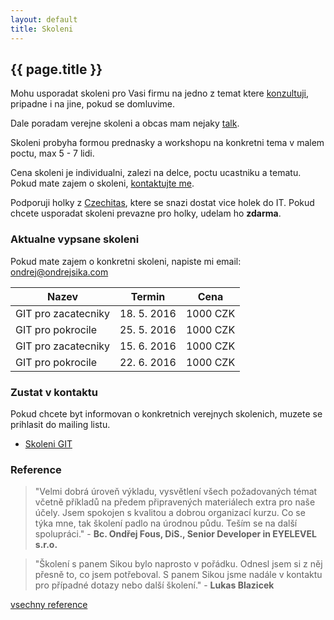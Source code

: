```yaml
---
layout: default
title: Skoleni
---
```


## {{ page.title }}

Mohu usporadat skoleni pro Vasi firmu na jedno z temat ktere [konzultuji](/konzultace/), pripadne i na jine, pokud se domluvime.

Dale poradam verejne skoleni a obcas mam nejaky [talk](/talks/).

Skoleni probyha formou prednasky a workshopu na konkretni tema v malem poctu, max 5 - 7 lidi.

Cena skoleni je individualni, zalezi na delce, poctu ucastniku a tematu. Pokud mate zajem o skoleni, [kontaktujte me](/contact.html).

Podporuji holky z [Czechitas](http://czechitas.cz), ktere se snazi dostat vice holek do IT. Pokud chcete usporadat skoleni prevazne pro holky, udelam ho __zdarma__.

### Aktualne vypsane skoleni

Pokud mate zajem o konkretni skoleni, napiste mi email: <ondrej@ondrejsika.com>

| Nazev | Termin | Cena |
| --- | --- | --- |
| GIT pro zacatecniky | 18. 5. 2016 | 1000 CZK |
| GIT pro pokrocile | 25. 5. 2016 | 1000 CZK |
| GIT pro zacatecniky | 15. 6. 2016 | 1000 CZK |
| GIT pro pokrocile | 22. 6. 2016 | 1000 CZK |


### Zustat v kontaktu

Pokud chcete byt informovan o konkretnich verejnych skolenich, muzete se prihlasit do mailing listu.

- [Skoleni GIT](http://eepurl.com/ba5EJb)

### Reference
> "Velmi dobrá úroveň výkladu, vysvětlení všech požadovaných témat včetně příkladů na předem připravených materiálech extra pro naše účely. Jsem spokojen s kvalitou a dobrou organizací  kurzu. Co se týka mne, tak školení padlo na úrodnou půdu. Teším se na další spolupráci." - __Bc. Ondřej Fous, DiS., Senior Developer in EYELEVEL s.r.o.__

> "Školení s panem Sikou bylo naprosto v pořádku. Odnesl jsem si z něj přesně to, co jsem potřeboval. S panem Sikou jsme nadále v kontaktu pro případné dotazy nebo další školení." - __Lukas Blazicek__

[vsechny reference](/references.html)

